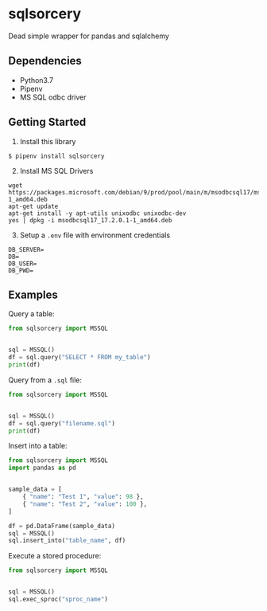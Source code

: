# sqlsorcery
Dead simple wrapper for pandas and sqlalchemy

## Dependencies

* Python3.7
* Pipenv
* MS SQL odbc driver

## Getting Started

1. Install this library

```
$ pipenv install sqlsorcery
```

2. Install MS SQL Drivers

```
wget https://packages.microsoft.com/debian/9/prod/pool/main/m/msodbcsql17/msodbcsql17_17.2.0.1-1_amd64.deb 
apt-get update
apt-get install -y apt-utils unixodbc unixodbc-dev
yes | dpkg -i msodbcsql17_17.2.0.1-1_amd64.deb
```

3. Setup a `.env` file with environment credentials

```
DB_SERVER=
DB=
DB_USER=
DB_PWD=
```

## Examples

Query a table:

```python
from sqlsorcery import MSSQL


sql = MSSQL()
df = sql.query("SELECT * FROM my_table")
print(df)
```

Query from a `.sql` file:

```python
from sqlsorcery import MSSQL


sql = MSSQL()
df = sql.query("filename.sql")
print(df)
```


Insert into a table:

```python
from sqlsorcery import MSSQL
import pandas as pd


sample_data = [
    { "name": "Test 1", "value": 98 },
    { "name": "Test 2", "value": 100 },
]

df = pd.DataFrame(sample_data)
sql = MSSQL()
sql.insert_into("table_name", df) 
```

Execute a stored procedure:

```python
from sqlsorcery import MSSQL


sql = MSSQL()
sql.exec_sproc("sproc_name")
```


